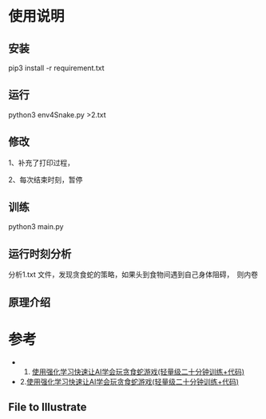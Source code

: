 # 使用说明

## 安装

pip3 install -r requirement.txt

## 运行

python3 env4Snake.py  >2.txt

## 修改

1、补充了打印过程，

2、每次结束时刻，暂停

## 训练

python3 main.py

## 运行时刻分析

分析1.txt 文件，发现贪食蛇的策略，如果头到食物间遇到自己身体阻碍，　则内卷

## 原理介绍

# 参考

+ 1. [使用强化学习快速让AI学会玩贪食蛇游戏(轻量级二十分钟训练+代码)](https://blog.csdn.net/weixin_43145941/article/details/118639211)
+ 2.[使用强化学习快速让AI学会玩贪食蛇游戏(轻量级二十分钟训练+代码)](https://github.com/ZYunfeii/DRL4SnakeGame)

## File to Illustrate
